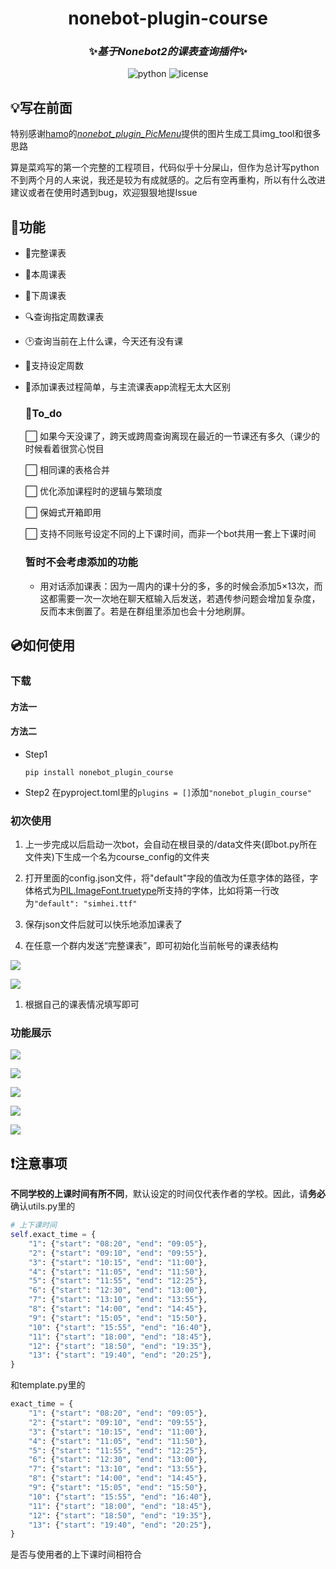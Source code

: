 <div align="center">

# nonebot-plugin-course
### ✨*基于Nonebot2的课表查询插件*✨
</div>
<div align="center">
<img src="https://img.shields.io/badge/python-3.8.10-green" alt="python"> <img src="https://img.shields.io/badge/license-MIT-blue" alt="license">
</div>

## 💡写在前面

特别感谢[hamo](https://github.com/hamo-reid)的[*nonebot_plugin_PicMenu*](https://github.com/hamo-reid/nonebot_plugin_PicMenu)提供的图片生成工具img_tool和很多思路

算是菜鸡写的第一个完整的工程项目，代码似乎十分屎山，但作为总计写python不到两个月的人来说，我还是较为有成就感的。之后有空再重构，所以有什么改进建议或者在使用时遇到bug，欢迎狠狠地提Issue

## 🔔功能
 
* 📖完整课表
* 📙本周课表
* 🧾下周课表
* 🔍查询指定周数课表
* 🕑查询当前在上什么课，今天还有没有课
* 📆支持设定周数
* 📌添加课表过程简单，与主流课表app流程无太大区别

    ### 🎯To_do

    ⬜︎ 如果今天没课了，跨天或跨周查询离现在最近的一节课还有多久（课少的时候看着很赏心悦目

    ⬜︎ 相同课的表格合并

    ⬜︎ 优化添加课程时的逻辑与繁琐度

    ⬜︎ 保姆式开箱即用

    ⬜︎ 支持不同账号设定不同的上下课时间，而非一个bot共用一套上下课时间
    <!-- ☑︎ -->

    ### 暂时不会考虑添加的功能
    - 用对话添加课表：因为一周内的课十分的多，多的时候会添加5×13次，而这都需要一次一次地在聊天框输入后发送，若遇传参问题会增加复杂度，反而本末倒置了。若是在群组里添加也会十分地刷屏。

## 💿如何使用
### 下载
#### 方法一


#### 方法二
- Step1
    ```
    pip install nonebot_plugin_course
    ```
- Step2
  在pyproject.toml里的`plugins = []`添加`"nonebot_plugin_course"`

### 初次使用
1. 上一步完成以后启动一次bot，会自动在根目录的/data文件夹(即bot.py所在文件夹)下生成一个名为course_config的文件夹
   
2. 打开里面的config.json文件，将"default"字段的值改为任意字体的路径，字体格式为[PIL.ImageFont.truetype](https://pillow.readthedocs.io/en/stable/reference/ImageFont.html?highlight=truetype#PIL.ImageFont.truetype)所支持的字体，比如将第一行改为`"default": "simhei.ttf"`

3. 保存json文件后就可以快乐地添加课表了

4. 在任意一个群内发送“完整课表”，即可初始化当前帐号的课表结构

![](2022-08-22-23-33-19.png)

![](2022-08-22-23-11-43.png)

1. 根据自己的课表情况填写即可

### 功能展示
![](2022-08-22-23-19-00.png)

![](2022-08-22-23-20-19.png)

![](2022-08-22-23-22-17.png)

![](2022-08-22-23-22-56.png)

![](2022-08-22-23-23-40.png)

## ❗注意事项

**不同学校的上课时间有所不同**，默认设定的时间仅代表作者的学校。因此，请**务必**确认utils.py里的
```py
# 上下课时间
self.exact_time = {
    "1": {"start": "08:20", "end": "09:05"},
    "2": {"start": "09:10", "end": "09:55"},
    "3": {"start": "10:15", "end": "11:00"},
    "4": {"start": "11:05", "end": "11:50"},
    "5": {"start": "11:55", "end": "12:25"},
    "6": {"start": "12:30", "end": "13:00"},
    "7": {"start": "13:10", "end": "13:55"},
    "8": {"start": "14:00", "end": "14:45"},
    "9": {"start": "15:05", "end": "15:50"},
    "10": {"start": "15:55", "end": "16:40"},
    "11": {"start": "18:00", "end": "18:45"},
    "12": {"start": "18:50", "end": "19:35"},
    "13": {"start": "19:40", "end": "20:25"},
}
```
和template.py里的
```py
exact_time = {
    "1": {"start": "08:20", "end": "09:05"},
    "2": {"start": "09:10", "end": "09:55"},
    "3": {"start": "10:15", "end": "11:00"},
    "4": {"start": "11:05", "end": "11:50"},
    "5": {"start": "11:55", "end": "12:25"},
    "6": {"start": "12:30", "end": "13:00"},
    "7": {"start": "13:10", "end": "13:55"},
    "8": {"start": "14:00", "end": "14:45"},
    "9": {"start": "15:05", "end": "15:50"},
    "10": {"start": "15:55", "end": "16:40"},
    "11": {"start": "18:00", "end": "18:45"},
    "12": {"start": "18:50", "end": "19:35"},
    "13": {"start": "19:40", "end": "20:25"},
}
```
是否与使用者的上下课时间相符合
